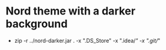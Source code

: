 Nord theme with a darker background
===================================

* zip -r ../nord-darker.jar . -x ".DS_Store" -x ".idea/*" -x ".git/*"
